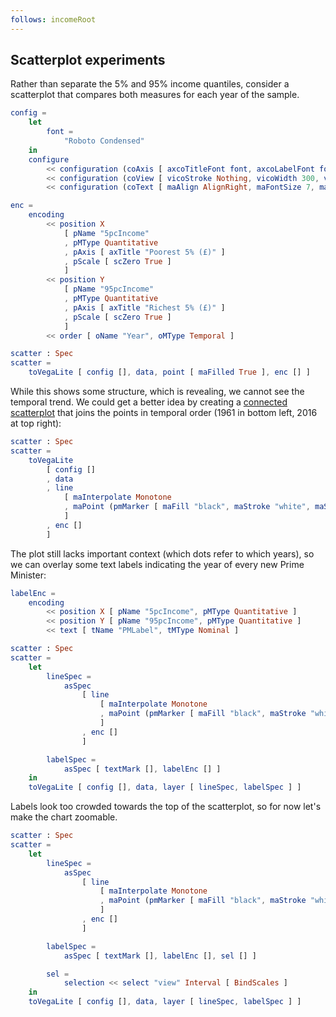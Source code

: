 ```yaml
---
follows: incomeRoot
---
```


## Scatterplot experiments

Rather than separate the 5% and 95% income quantiles, consider a scatterplot that compares both measures for each year of the sample.

```elm {l=hidden}
config =
    let
        font =
            "Roboto Condensed"
    in
    configure
        << configuration (coAxis [ axcoTitleFont font, axcoLabelFont font, axcoGrid False ])
        << configuration (coView [ vicoStroke Nothing, vicoWidth 300, vicoHeight 300 ])
        << configuration (coText [ maAlign AlignRight, maFontSize 7, maAngle 20, maDx -4 ])
```

```elm {l=hidden}
enc =
    encoding
        << position X
            [ pName "5pcIncome"
            , pMType Quantitative
            , pAxis [ axTitle "Poorest 5% (£)" ]
            , pScale [ scZero True ]
            ]
        << position Y
            [ pName "95pcIncome"
            , pMType Quantitative
            , pAxis [ axTitle "Richest 5% (£)" ]
            , pScale [ scZero True ]
            ]
        << order [ oName "Year", oMType Temporal ]
```

```elm {v siding}
scatter : Spec
scatter =
    toVegaLite [ config [], data, point [ maFilled True ], enc [] ]
```

While this shows some structure, which is revealing, we cannot see the temporal trend.
We could get a better idea by creating a [connected scatterplot](https://eagereyes.org/papers/the-connected-scatterplot-for-presenting-paired-time-series) that joins the points in temporal order (1961 in bottom left, 2016 at top right):

```elm {v siding}
scatter : Spec
scatter =
    toVegaLite
        [ config []
        , data
        , line
            [ maInterpolate Monotone
            , maPoint (pmMarker [ maFill "black", maStroke "white", maStrokeWidth 1.5 ])
            ]
        , enc []
        ]
```

The plot still lacks important context (which dots refer to which years), so we can overlay some text labels indicating the year of every new Prime Minister:

```elm {l=hidden}
labelEnc =
    encoding
        << position X [ pName "5pcIncome", pMType Quantitative ]
        << position Y [ pName "95pcIncome", pMType Quantitative ]
        << text [ tName "PMLabel", tMType Nominal ]
```

```elm {v siding}
scatter : Spec
scatter =
    let
        lineSpec =
            asSpec
                [ line
                    [ maInterpolate Monotone
                    , maPoint (pmMarker [ maFill "black", maStroke "white", maStrokeWidth 1.5 ])
                    ]
                , enc []
                ]

        labelSpec =
            asSpec [ textMark [], labelEnc [] ]
    in
    toVegaLite [ config [], data, layer [ lineSpec, labelSpec ] ]
```

Labels look too crowded towards the top of the scatterplot, so for now let's make the chart zoomable.

```elm {v interactive siding}
scatter : Spec
scatter =
    let
        lineSpec =
            asSpec
                [ line
                    [ maInterpolate Monotone
                    , maPoint (pmMarker [ maFill "black", maStroke "white", maStrokeWidth 1.5 ])
                    ]
                , enc []
                ]

        labelSpec =
            asSpec [ textMark [], labelEnc [], sel [] ]

        sel =
            selection << select "view" Interval [ BindScales ]
    in
    toVegaLite [ config [], data, layer [ lineSpec, labelSpec ] ]
```
